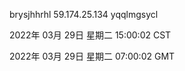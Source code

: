 brysjhhrhl 59.174.25.134 yqqlmgsycl

2022年 03月 29日 星期二 15:00:02 CST

2022年 03月 29日 星期二 07:00:02 GMT
